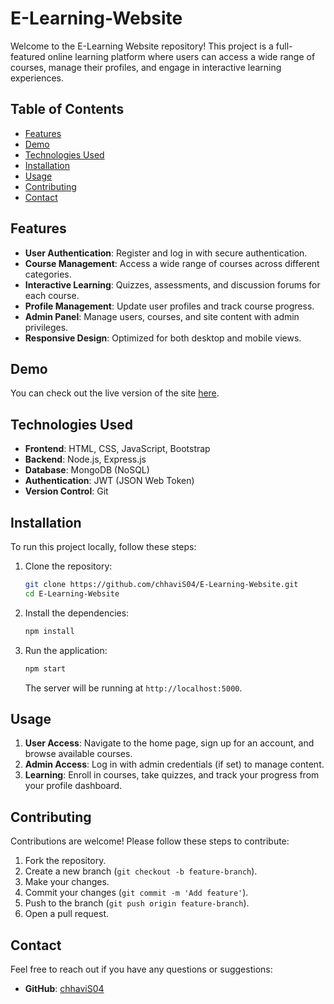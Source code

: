 # E-Learning-Website

Welcome to the E-Learning Website repository! This project is a full-featured online learning platform where users can access a wide range of courses, manage their profiles, and engage in interactive learning experiences. 

## Table of Contents
- [Features](#features)
- [Demo](#demo)
- [Technologies Used](#technologies-used)
- [Installation](#installation)
- [Usage](#usage)
- [Contributing](#contributing)
- [Contact](#contact)

## Features
- **User Authentication**: Register and log in with secure authentication.
- **Course Management**: Access a wide range of courses across different categories.
- **Interactive Learning**: Quizzes, assessments, and discussion forums for each course.
- **Profile Management**: Update user profiles and track course progress.
- **Admin Panel**: Manage users, courses, and site content with admin privileges.
- **Responsive Design**: Optimized for both desktop and mobile views.

## Demo
You can check out the live version of the site [here](#). 

## Technologies Used
- **Frontend**: HTML, CSS, JavaScript, Bootstrap
- **Backend**: Node.js, Express.js
- **Database**: MongoDB (NoSQL)
- **Authentication**: JWT (JSON Web Token)
- **Version Control**: Git

## Installation

To run this project locally, follow these steps:

1. Clone the repository:
    ```bash
    git clone https://github.com/chhaviS04/E-Learning-Website.git
    cd E-Learning-Website
    ```

2. Install the dependencies:
    ```bash
    npm install
    ```

3. Run the application:
    ```bash
    npm start
    ```
    The server will be running at `http://localhost:5000`.

## Usage
1. **User Access**: Navigate to the home page, sign up for an account, and browse available courses.
2. **Admin Access**: Log in with admin credentials (if set) to manage content.
3. **Learning**: Enroll in courses, take quizzes, and track your progress from your profile dashboard.

## Contributing
Contributions are welcome! Please follow these steps to contribute:
1. Fork the repository.
2. Create a new branch (`git checkout -b feature-branch`).
3. Make your changes.
4. Commit your changes (`git commit -m 'Add feature'`).
5. Push to the branch (`git push origin feature-branch`).
6. Open a pull request.


## Contact
Feel free to reach out if you have any questions or suggestions:
- **GitHub**: [chhaviS04](https://github.com/chhaviS04)
